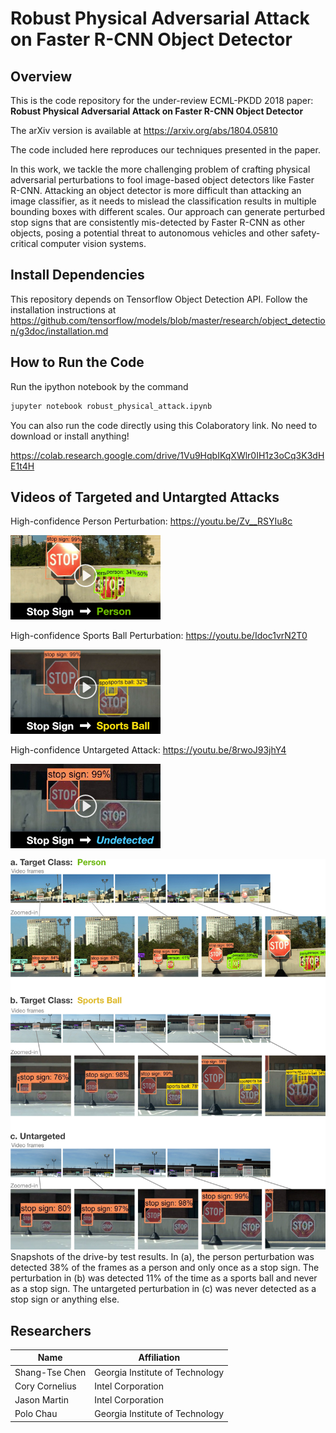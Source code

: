 # Robust Physical Adversarial Attack on Faster R-CNN Object Detector

## Overview

This is the code repository for the under-review ECML-PKDD 2018 paper: **Robust Physical Adversarial Attack on Faster R-CNN Object Detector**

The arXiv version is available at https://arxiv.org/abs/1804.05810

The code included here reproduces our techniques presented in the paper. 

In this work, we tackle the more challenging problem of crafting physical adversarial perturbations to fool image-based object detectors like Faster R-CNN.
Attacking an object detector is more difficult than attacking an image classifier, as it needs to mislead the classification results in multiple bounding boxes with different scales.
Our approach can generate perturbed stop signs that are consistently mis-detected by Faster R-CNN as other objects, posing a potential threat to autonomous vehicles and other safety-critical computer vision systems.


## Install Dependencies

This repository depends on Tensorflow Object Detection API.
Follow the installation instructions at https://github.com/tensorflow/models/blob/master/research/object_detection/g3doc/installation.md

## How to Run the Code

Run the ipython notebook by the command
```bash
jupyter notebook robust_physical_attack.ipynb
```

You can also run the code directly using this Colaboratory link. No need to download or install anything!

https://colab.research.google.com/drive/1Vu9HqbIKqXWlr0IH1z3oCq3K3dHE1t4H


## Videos of Targeted and Untargted Attacks

High-confidence Person Perturbation:
https://youtu.be/Zv__RSYIu8c

[![person-youtube-thumbnail](imgs/person-youtube-thumbnail.png)](https://youtu.be/Zv__RSYIu8c)

High-confidence Sports Ball Perturbation:
https://youtu.be/Idoc1vrN2T0

[![ball-youtube-thumbnail](imgs/ball-youtube-thumbnail.png)](https://youtu.be/Idoc1vrN2T0)

High-confidence Untargeted Attack:
https://youtu.be/8rwoJ93jhY4

[![untargeted-youtube-thumbnail](imgs/untargeted-youtube-thumbnail.png)](https://youtu.be/8rwoJ93jhY4)


![drive_by_snapshots](imgs/drive_by_snapshots.jpg)
Snapshots of the drive-by test results. In (a), the person perturbation was detected 38% of the frames as a person and only once as a stop sign. The perturbation in (b) was detected 11% of the time as a sports ball and never as a stop sign. The untargeted perturbation in (c) was never detected as a stop sign or anything else.



## Researchers

|  Name                 | Affiliation                     |
|-----------------------|---------------------------------|
| Shang-Tse Chen        | Georgia Institute of Technology |
| Cory Cornelius        | Intel Corporation               |
| Jason Martin          | Intel Corporation               |
| Polo Chau             | Georgia Institute of Technology |

